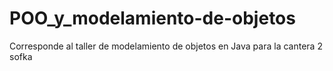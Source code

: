 # POO_y_modelamiento-de-objetos
Corresponde al taller de modelamiento de objetos en Java para la cantera 2 sofka
